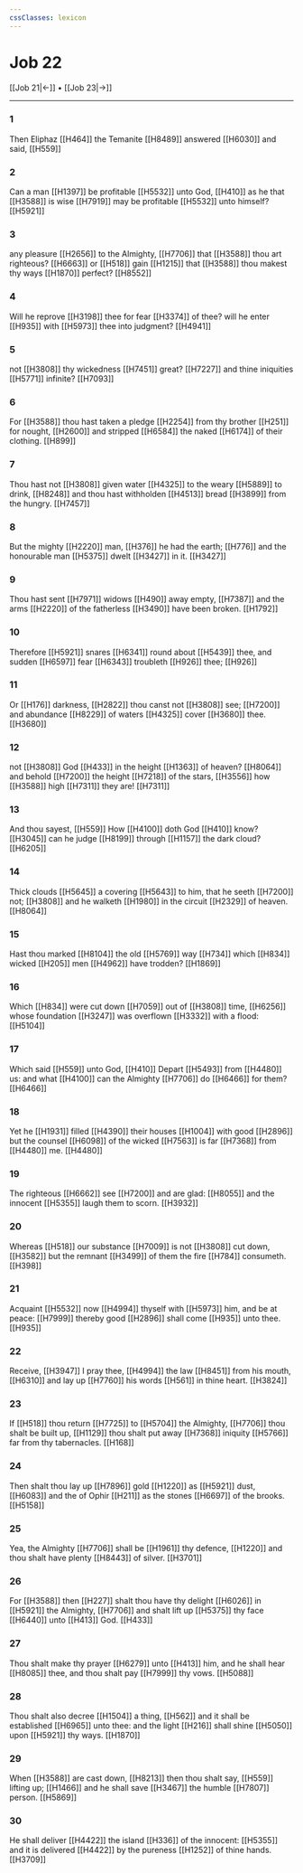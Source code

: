 ```yaml
---
cssClasses: lexicon
---
```

# Job 22

[[Job 21|←]] • [[Job 23|→]]

---

### 1
Then Eliphaz [[H464]] the Temanite [[H8489]] answered [[H6030]] and said, [[H559]]

### 2
Can a man [[H1397]] be profitable [[H5532]] unto God, [[H410]] as he that [[H3588]] is wise [[H7919]] may be profitable [[H5532]] unto himself? [[H5921]]

### 3
any pleasure [[H2656]] to the Almighty, [[H7706]] that [[H3588]] thou art righteous? [[H6663]] or [[H518]] gain [[H1215]] that [[H3588]] thou makest thy ways [[H1870]] perfect? [[H8552]]

### 4
Will he reprove [[H3198]] thee for fear [[H3374]] of thee? will he enter [[H935]] with [[H5973]] thee into judgment? [[H4941]]

### 5
not [[H3808]] thy wickedness [[H7451]] great? [[H7227]] and thine iniquities [[H5771]] infinite? [[H7093]]

### 6
For [[H3588]] thou hast taken a pledge [[H2254]] from thy brother [[H251]] for nought, [[H2600]] and stripped [[H6584]] the naked [[H6174]] of their clothing. [[H899]]

### 7
Thou hast not [[H3808]] given water [[H4325]] to the weary [[H5889]] to drink, [[H8248]] and thou hast withholden [[H4513]] bread [[H3899]] from the hungry. [[H7457]]

### 8
But the mighty [[H2220]] man, [[H376]] he had the earth; [[H776]] and the honourable man [[H5375]] dwelt [[H3427]] in it. [[H3427]]

### 9
Thou hast sent [[H7971]] widows [[H490]] away empty, [[H7387]] and the arms [[H2220]] of the fatherless [[H3490]] have been broken. [[H1792]]

### 10
Therefore [[H5921]] snares [[H6341]] round about [[H5439]] thee, and sudden [[H6597]] fear [[H6343]] troubleth [[H926]] thee; [[H926]]

### 11
Or [[H176]] darkness, [[H2822]] thou canst not [[H3808]] see; [[H7200]] and abundance [[H8229]] of waters [[H4325]] cover [[H3680]] thee. [[H3680]]

### 12
not [[H3808]] God [[H433]] in the height [[H1363]] of heaven? [[H8064]] and behold [[H7200]] the height [[H7218]] of the stars, [[H3556]] how [[H3588]] high [[H7311]] they are! [[H7311]]

### 13
And thou sayest, [[H559]] How [[H4100]] doth God [[H410]] know? [[H3045]] can he judge [[H8199]] through [[H1157]] the dark cloud? [[H6205]]

### 14
Thick clouds [[H5645]] a covering [[H5643]] to him, that he seeth [[H7200]] not; [[H3808]] and he walketh [[H1980]] in the circuit [[H2329]] of heaven. [[H8064]]

### 15
Hast thou marked [[H8104]] the old [[H5769]] way [[H734]] which [[H834]] wicked [[H205]] men [[H4962]] have trodden? [[H1869]]

### 16
Which [[H834]] were cut down [[H7059]] out of [[H3808]] time, [[H6256]] whose foundation [[H3247]] was overflown [[H3332]] with a flood: [[H5104]]

### 17
Which said [[H559]] unto God, [[H410]] Depart [[H5493]] from [[H4480]] us: and what [[H4100]] can the Almighty [[H7706]] do [[H6466]] for them? [[H6466]]

### 18
Yet he [[H1931]] filled [[H4390]] their houses [[H1004]] with good [[H2896]] but the counsel [[H6098]] of the wicked [[H7563]] is far [[H7368]] from [[H4480]] me. [[H4480]]

### 19
The righteous [[H6662]] see [[H7200]] and are glad: [[H8055]] and the innocent [[H5355]] laugh them to scorn. [[H3932]]

### 20
Whereas [[H518]] our substance [[H7009]] is not [[H3808]] cut down, [[H3582]] but the remnant [[H3499]] of them the fire [[H784]] consumeth. [[H398]]

### 21
Acquaint [[H5532]] now [[H4994]] thyself with [[H5973]] him, and be at peace: [[H7999]] thereby good [[H2896]] shall come [[H935]] unto thee. [[H935]]

### 22
Receive, [[H3947]] I pray thee, [[H4994]] the law [[H8451]] from his mouth, [[H6310]] and lay up [[H7760]] his words [[H561]] in thine heart. [[H3824]]

### 23
If [[H518]] thou return [[H7725]] to [[H5704]] the Almighty, [[H7706]] thou shalt be built up, [[H1129]] thou shalt put away [[H7368]] iniquity [[H5766]] far from thy tabernacles. [[H168]]

### 24
Then shalt thou lay up [[H7896]] gold [[H1220]] as [[H5921]] dust, [[H6083]] and the of Ophir [[H211]] as the stones [[H6697]] of the brooks. [[H5158]]

### 25
Yea, the Almighty [[H7706]] shall be [[H1961]] thy defence, [[H1220]] and thou shalt have plenty [[H8443]] of silver. [[H3701]]

### 26
For [[H3588]] then [[H227]] shalt thou have thy delight [[H6026]] in [[H5921]] the Almighty, [[H7706]] and shalt lift up [[H5375]] thy face [[H6440]] unto [[H413]] God. [[H433]]

### 27
Thou shalt make thy prayer [[H6279]] unto [[H413]] him, and he shall hear [[H8085]] thee, and thou shalt pay [[H7999]] thy vows. [[H5088]]

### 28
Thou shalt also decree [[H1504]] a thing, [[H562]] and it shall be established [[H6965]] unto thee: and the light [[H216]] shall shine [[H5050]] upon [[H5921]] thy ways. [[H1870]]

### 29
When [[H3588]] are cast down, [[H8213]] then thou shalt say, [[H559]] lifting up; [[H1466]] and he shall save [[H3467]] the humble [[H7807]] person. [[H5869]]

### 30
He shall deliver [[H4422]] the island [[H336]] of the innocent: [[H5355]] and it is delivered [[H4422]] by the pureness [[H1252]] of thine hands. [[H3709]]